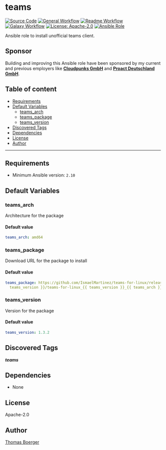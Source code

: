 # teams

[![Source Code](https://img.shields.io/badge/github-source%20code-blue?logo=github&amp;logoColor=white)](https://github.com/rolehippie/teams)
[![General Workflow](https://github.com/rolehippie/teams/actions/workflows/general.yml/badge.svg)](https://github.com/rolehippie/teams/actions/workflows/general.yml)
[![Readme Workflow](https://github.com/rolehippie/teams/actions/workflows/readme.yml/badge.svg)](https://github.com/rolehippie/teams/actions/workflows/readme.yml)
[![Galaxy Workflow](https://github.com/rolehippie/teams/actions/workflows/galaxy.yml/badge.svg)](https://github.com/rolehippie/teams/actions/workflows/galaxy.yml)
[![License: Apache-2.0](https://img.shields.io/github/license/rolehippie/teams)](https://github.com/rolehippie/teams/blob/master/LICENSE)
[![Ansible Role](https://img.shields.io/badge/role-rolehippie.teams-blue)](https://galaxy.ansible.com/rolehippie/teams)

Ansible role to install unofficial teams client.

## Sponsor

Building and improving this Ansible role have been sponsored by my current and previous employers like **[Cloudpunks GmbH](https://cloudpunks.de)** and **[Proact Deutschland GmbH](https://www.proact.eu)**.

## Table of content

- [Requirements](#requirements)
- [Default Variables](#default-variables)
  - [teams_arch](#teams_arch)
  - [teams_package](#teams_package)
  - [teams_version](#teams_version)
- [Discovered Tags](#discovered-tags)
- [Dependencies](#dependencies)
- [License](#license)
- [Author](#author)

---

## Requirements

- Minimum Ansible version: `2.10`


## Default Variables

### teams_arch

Architecture for the package

#### Default value

```YAML
teams_arch: amd64
```

### teams_package

Download URL for the package to install

#### Default value

```YAML
teams_package: https://github.com/IsmaelMartinez/teams-for-linux/releases/download/v{{
  teams_version }}/teams-for-linux_{{ teams_version }}_{{ teams_arch }}.deb
```

### teams_version

Version for the package

#### Default value

```YAML
teams_version: 1.3.2
```

## Discovered Tags

**_teams_**


## Dependencies

- None

## License

Apache-2.0

## Author

[Thomas Boerger](https://github.com/tboerger)
